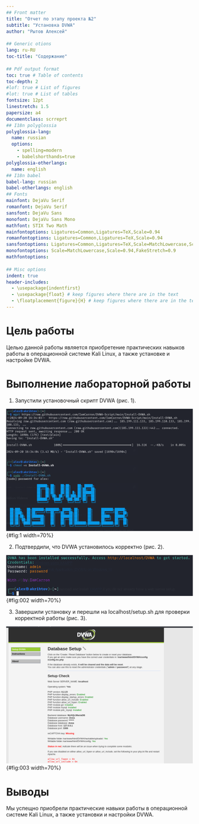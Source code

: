 ```yaml
---
## Front matter
title: "Отчет по этапу проекта №2"
subtitle: "Установка DVWA"
author: "Рытов Алексей"

## Generic otions
lang: ru-RU
toc-title: "Содержание"

## Pdf output format
toc: true # Table of contents
toc-depth: 2
#lof: true # List of figures
#lot: true # List of tables
fontsize: 12pt
linestretch: 1.5
papersize: a4
documentclass: scrreprt
## I18n polyglossia
polyglossia-lang:
  name: russian
  options:
	- spelling=modern
	- babelshorthands=true
polyglossia-otherlangs:
  name: english
## I18n babel
babel-lang: russian
babel-otherlangs: english
## Fonts
mainfont: DejaVu Serif
romanfont: DejaVu Serif
sansfont: DejaVu Sans
monofont: DejaVu Sans Mono
mathfont: STIX Two Math
mainfontoptions: Ligatures=Common,Ligatures=TeX,Scale=0.94
romanfontoptions: Ligatures=Common,Ligatures=TeX,Scale=0.94
sansfontoptions: Ligatures=Common,Ligatures=TeX,Scale=MatchLowercase,Scale=0.94
monofontoptions: Scale=MatchLowercase,Scale=0.94,FakeStretch=0.9
mathfontoptions:

## Misc options
indent: true
header-includes:
  - \usepackage{indentfirst}
  - \usepackage{float} # keep figures where there are in the text
  - \floatplacement{figure}{H} # keep figures where there are in the text
---
```


# Цель работы

Целью данной работы является приобретение практических навыков
работы в операционной системе Kali Linux, а также установке 
и настройке DVWA.

# Выполнение лабораторной работы

1. Запустили установочный скрипт DVWA (рис. 1).

![Запуск установвочного скрипта](image/1.png){#fig:1 width=70%}

2. Подтвердили, что DVWA установилось корректно (рис. 2).

![Успешная установка](image/2.png){#fig:002 width=70%}

3. Завершили установку и перешли на localhost/setup.sh для
 проверки корректной работы (рис. 3).

![Рабочий стол](image/3.png){#fig:003 width=70%}

# Выводы

Мы успещно приобрели практические навыки работы
в операционной системе Kali Linux, а также установки
и настройки DVWA.
